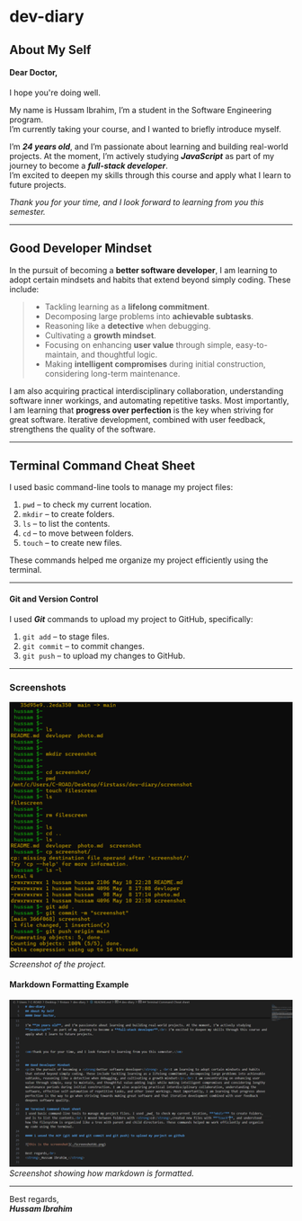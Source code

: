 # dev-diary

## About My Self
#### Dear Doctor,  
I hope you're doing well.

<p>My name is Hussam Ibrahim, I’m a student in the Software Engineering program.<br> I’m currently taking your course, and I wanted to briefly introduce myself.</p>

I’m ***24 years old***, and I’m passionate about learning and building real-world projects. At the moment, I’m actively studying ***JavaScript*** as part of my journey to become a ***full-stack developer***.<br> I’m excited to deepen my skills through this course and apply what I learn to future projects.

*Thank you for your time, and I look forward to learning from you this semester.*

---

## Good Developer Mindset
<p>In the pursuit of becoming a <strong>better software developer</strong>, I am learning to adopt certain mindsets and habits that extend beyond simply coding. These include:</p>

>- Tackling learning as a **lifelong commitment**.
>- Decomposing large problems into **achievable subtasks**.
>- Reasoning like a **detective** when debugging.
>- Cultivating a **growth mindset**.
>- Focusing on enhancing **user value** through simple, easy-to-maintain, and thoughtful logic.
>- Making **intelligent compromises** during initial construction, considering long-term maintenance.

I am also acquiring practical interdisciplinary collaboration, understanding software inner workings, and automating repetitive tasks. Most importantly, I am learning that **progress over perfection** is the key when striving for great software. Iterative development, combined with user feedback, strengthens the quality of the software.

---

## Terminal Command Cheat Sheet
I used basic command-line tools to manage my project files:

1. `pwd` – to check my current location.
2. `mkdir` – to create folders.
3. `ls` – to list the contents.
4. `cd` – to move between folders.
5. `touch` – to create new files.

These commands helped me organize my project efficiently using the terminal.

---

#### Git and Version Control
I used ***Git*** commands to upload my project to GitHub, specifically:

1. `git add` – to stage files.
2. `git commit` – to commit changes.
3. `git push` – to upload my changes to GitHub.

---

### Screenshots

![This is the screenshot01](./Screenshot01.png)  
_Screenshot of the project._

#### Markdown Formatting Example
![This is the markdown formatting](Screenshot02.png)  
_Screenshot showing how markdown is formatted._

---

Best regards,  
***Hussam Ibrahim***
